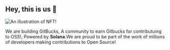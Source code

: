## Hey, this is us 👋

![An illustration of NFT!](https://user-images.githubusercontent.com/3369400/133268513-5bfe2f93-4402-42c9-a403-81c9e86934b6.jpeg)

We are building GitBucks, A community to earn Gitbucks for contributuing to OSS!, Powered by **Solana**.We are proud  to be part of the work of millions of developers making contributions to Open Source!
